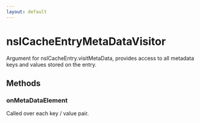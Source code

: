 ```yaml
---
layout: default
---
```


# nsICacheEntryMetaDataVisitor #
  
Argument for nsICacheEntry.visitMetaData, provides access to all metadata  
keys and values stored on the entry.  
  

## Methods ##

### onMetaDataElement ###
  
Called over each key / value pair.  
  
